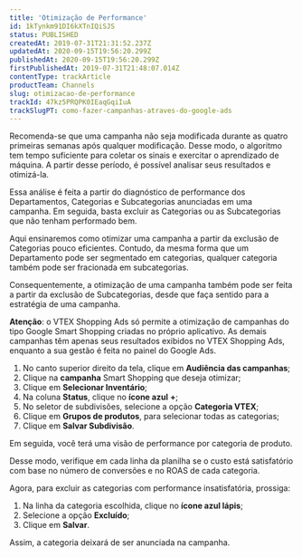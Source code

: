 ```yaml
---
title: 'Otimização de Performance'
id: 1kTynkm91DI6kXTnIQiSJS
status: PUBLISHED
createdAt: 2019-07-31T21:31:52.237Z
updatedAt: 2020-09-15T19:56:20.299Z
publishedAt: 2020-09-15T19:56:20.299Z
firstPublishedAt: 2019-07-31T21:48:07.014Z
contentType: trackArticle
productTeam: Channels
slug: otimizacao-de-performance
trackId: 47kz5PRQPK0IEaqGqiIuA
trackSlugPT: como-fazer-campanhas-atraves-do-google-ads
---
```


Recomenda-se que uma campanha não seja modificada durante as quatro primeiras semanas após qualquer modificação. Desse modo, o algoritmo tem tempo suficiente para coletar os sinais e exercitar o aprendizado de máquina. A partir desse período, é possível analisar seus resultados e otimizá-la.  

Essa análise é feita a partir do diagnóstico de performance dos Departamentos, Categorias e Subcategorias anunciadas em uma campanha. Em seguida, basta excluir as Categorias ou as Subcategorias que não tenham performado bem.  

Aqui ensinaremos como otimizar uma campanha a partir da exclusão de Categorias pouco eficientes. Contudo, da mesma forma que um Departamento pode ser segmentado em categorias, qualquer categoria também pode ser fracionada em subcategorias. 

Consequentemente, a otimização de uma campanha também pode ser feita a partir da exclusão de Subcategorias, desde que faça sentido para a estratégia de uma campanha.

<div class=“ alert alert-warning” >
<strong>Atenção</strong>: o VTEX Shopping Ads só permite a otimização de campanhas do tipo Google Smart Shopping criadas no próprio aplicativo. As demais campanhas têm apenas seus resultados exibidos no VTEX Shopping Ads, enquanto a sua gestão é feita no painel do Google Ads.
</div>

1. No canto superior direito da tela, clique em __Audiência das campanhas__;
2. Clique na __campanha__ Smart Shopping que deseja otimizar;
3. Clique em __Selecionar Inventário__;
4. Na coluna __Status__, clique no __ícone azul__ __+__;
5. No seletor de subdivisões, selecione a opção __Categoria VTEX__;
6. Clique em __Grupos de produtos__, para selecionar todas as categorias; 
7. Clique em __Salvar Subdivisão__.

Em seguida, você terá uma visão de performance por categoria de produto. 

Desse modo, verifique em cada linha da planilha se o custo está satisfatório com base no número de conversões e no ROAS de cada categoria.

Agora, para excluir as categorias com performance insatisfatória, prossiga:

1. Na linha da categoria escolhida, clique no __ícone azul lápis__;
2. Selecione a opção __Excluído__; 
3. Clique em __Salvar__.

Assim, a categoria deixará de ser anunciada na campanha.
